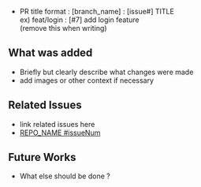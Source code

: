 - PR title format : [branch_name] : [issue#] TITLE <br/>
  ex) feat/login : [#7] add login feature <br/>
(remove this when writing) <br/>

## What was added
- Briefly but clearly describe what changes were made
- add images or other context if necessary

## Related Issues
- link related issues here
- [REPO_NAME #issueNum](issue_address)

## Future Works
- What else should be done ?
